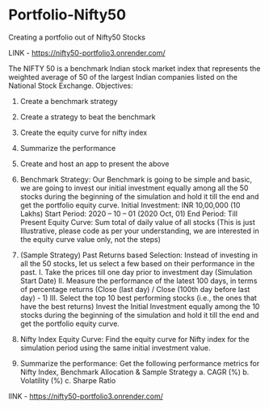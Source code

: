 # Portfolio-Nifty50

Creating a portfolio out of Nifty50 Stocks

LINK - https://nifty50-portfolio3.onrender.com/

The NIFTY 50 is a benchmark Indian stock market index that represents the weighted average of 50
of the largest Indian companies listed on the National Stock Exchange.
Objectives:
1. Create a benchmark strategy
2. Create a strategy to beat the benchmark
3. Create the equity curve for nifty index
4. Summarize the performance
5. Create and host an app to present the above
1. Benchmark Strategy:
Our Benchmark is going to be simple and basic, we are going to invest our initial investment equally
among all the 50 stocks during the beginning of the simulation and hold it till the end and get the
portfolio equity curve.
Initial Investment: INR 10,00,000 (10 Lakhs)
Start Period: 2020 – 10 – 01 (2020 Oct, 01)
End Period: Till Present
Equity Curve: Sum total of daily value of all stocks (This is just Illustrative, please code as per your
understanding, we are interested in the equity curve value only, not the steps)

2. (Sample Strategy) Past Returns based Selection:
Instead of investing in all the 50 stocks, let us select a few based on their performance in the past.
I. Take the prices till one day prior to investment day (Simulation Start Date)
II. Measure the performance of the latest 100 days, in terms of percentage returns
(Close (last day) / Close (100th day before last day) - 1)
III. Select the top 10 best performing stocks (i.e., the ones that have the best returns)
Invest the Initial Investment equally among the 10 stocks during the beginning of the simulation and
hold it till the end and get the portfolio equity curve.

4. Nifty Index Equity Curve: Find the equity curve for Nifty index for the simulation period using
the same initial investment value.

6. Summarize the performance:
Get the following performance metrics for Nifty Index, Benchmark Allocation & Sample Strategy
a. CAGR (%)
b. Volatility (%)
c. Sharpe Ratio

lINK - https://nifty50-portfolio3.onrender.com/


